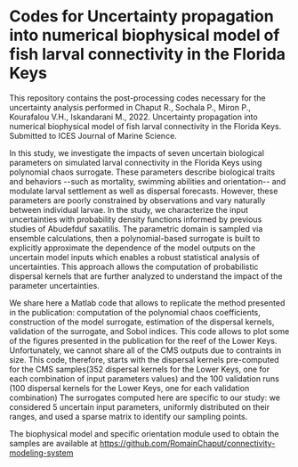 # Codes for Uncertainty propagation into numerical biophysical model of fish larval connectivity in the Florida Keys

This repository contains the post-processing codes necessary for the uncertainty analysis performed in Chaput R., Sochala P., Miron P., Kourafalou V.H., Iskandarani M., 2022. Uncertainty propagation into numerical biophysical model of fish larval connectivity in the Florida Keys. Submitted to ICES Journal of Marine Science.

In this study, we investigate the impacts of seven uncertain biological parameters on simulated larval connectivity in the Florida Keys using polynomial chaos surrogate. These parameters describe biological traits and behaviors --such as mortality, swimming abilities and orientation-- and modulate larval settlement as well as dispersal forecasts. However, these parameters are poorly constrained by observations and vary naturally between individual larvae. In the study, we characterize the input uncertainties with probability density functions informed by previous studies of Abudefduf saxatilis. The parametric domain is sampled via ensemble calculations, then a polynomial-based surrogate is built to explicitly approximate the dependence of the model outputs on the uncertain model inputs which enables a robust statistical analysis of uncertainties. This approach allows the computation of probabilistic dispersal kernels that are further analyzed to understand the impact of the parameter uncertainties. 

We share here a Matlab code that allows to replicate the method presented in the publication: computation of the polynomial chaos coefficients, construction of the model surrogate, estimation of the dispersal kernels, validation of the surrogate, and Sobol indices. This code allows to plot some of the figures presented in the publication for the reef of the Lower Keys. Unfortunately, we cannot share all of the CMS outputs due to contraints in size. This code, therefore, starts with the dispersal kernels pre-computed for the CMS samples(352 dispersal kernels for the Lower Keys, one for each combination of input parameters values) and the 100 validation runs (100 dispersal kernels for the Lower Keys, one for each validation combination) 
The surrogates computed here are specific to our study: we considered 5 uncertain input parameters, uniformly distributed on their ranges, and used a sparse matrix to identify our sampling points.

The biophysical model and specific orientation module used to obtain the samples are available at https://github.com/RomainChaput/connectivity-modeling-system 
